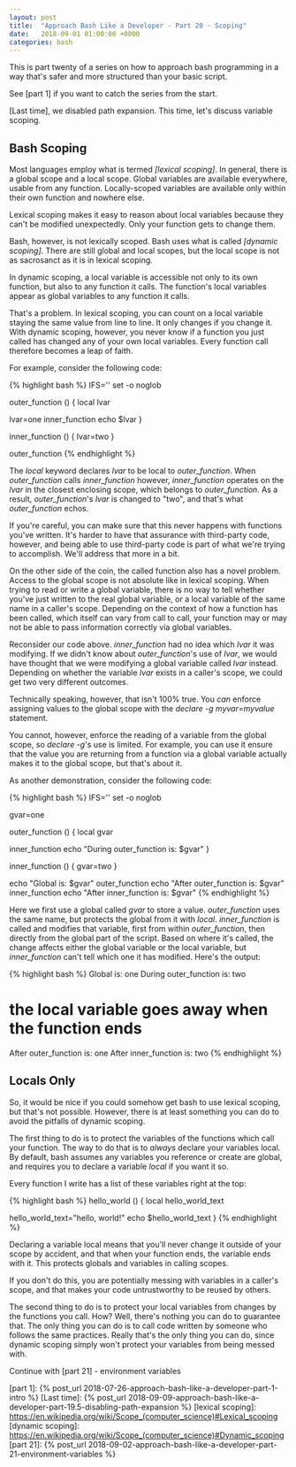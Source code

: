 ```yaml
---
layout: post
title:  "Approach Bash Like a Developer - Part 20 - Scoping"
date:   2018-09-01 01:00:00 +0000
categories: bash
---
```


This is part twenty of a series on how to approach bash programming in a
way that's safer and more structured than your basic script.

See [part 1] if you want to catch the series from the start.

[Last time], we disabled path expansion.  This time, let's discuss
variable scoping.

Bash Scoping
------------

Most languages employ what is termed *[lexical scoping]*.  In general,
there is a global scope and a local scope.  Global variables are
available everywhere, usable from any function.  Locally-scoped
variables are available only within their own function and nowhere else.

Lexical scoping makes it easy to reason about local variables because
they can't be modified unexpectedly.  Only your function gets to change
them.

Bash, however, is not lexically scoped.  Bash uses what is called
*[dynamic scoping]*.  There are still global and local scopes, but the
local scope is not as sacrosanct as it is in lexical scoping.

In dynamic scoping, a local variable is accessible not only to its own
function, but also to any function it calls.  The function's local
variables appear as global variables to any function it calls.

That's a problem.  In lexical scoping, you can count on a local variable
staying the same value from line to line.  It only changes if you change
it.  With dynamic scoping, however, you never know if a function you
just called has changed any of your own local variables.  Every function
call therefore becomes a leap of faith.

For example, consider the following code:

{% highlight bash %}
IFS=''
set -o noglob

outer_function () {
  local lvar

  lvar=one
  inner_function
  echo $lvar
}

inner_function () {
  lvar=two
}

outer_function
{% endhighlight %}

The *local* keyword declares *lvar* to be local to *outer_function*.
When *outer_function* calls *inner_function* however, *inner_function*
operates on the *lvar* in the closest enclosing scope, which belongs to
*outer_function*.  As a result, *outer_function*'s *lvar* is changed to
"two", and that's what *outer_function* echos.

If you're careful, you can make sure that this never happens with
functions you've written.  It's harder to have that assurance with
third-party code, however, and being able to use third-party code is
part of what we're trying to accomplish.  We'll address that more in a
bit.

On the other side of the coin, the called function also has a novel
problem.  Access to the global scope is not absolute like in lexical
scoping.  When trying to read or write a global variable, there is no
way to tell whether you've just written to the real global variable, or
a local variable of the same name in a caller's scope.  Depending on the
context of how a function has been called, which itself can vary from
call to call, your function may or may not be able to pass information
correctly via global variables.

Reconsider our code above.  *inner_function* had no idea which *lvar* it
was modifying.  If we didn't know about *outer_function*'s use of
*lvar*, we would have thought that we were modifying a global variable
called *lvar* instead.  Depending on whether the variable *lvar* exists
in a caller's scope, we could get two very different outcomes.

Technically speaking, however, that isn't 100% true.  You *can* enforce
assigning values to the global scope with the *declare -g myvar=myvalue*
statement.

You cannot, however, enforce the reading of a variable from the global
scope, so *declare -g*'s use is limited.  For example, you can use it
ensure that the value you are returning from a function via a global
variable actually makes it to the global scope, but that's about it.

As another demonstration, consider the following code:

{% highlight bash %}
IFS=''
set -o noglob

gvar=one

outer_function () {
  local gvar

  inner_function
  echo "During outer_function is: $gvar"
}

inner_function () {
  gvar=two
}

echo "Global is: $gvar"
outer_function
echo "After outer_function is: $gvar"
inner_function
echo "After inner_function is: $gvar"
{% endhighlight %}

Here we first use a global called *gvar* to store a value.
*outer_function* uses the same name, but protects the global from it
with *local*.  *inner_function* is called and modifies that variable,
first from within *outer_function*, then directly from the global part
of the script.  Based on where it's called, the change affects either
the global variable or the local variable, but *inner_function* can't
tell which one it has modified.  Here's the output:

{% highlight bash %}
Global is: one
During outer_function is: two
# the local variable goes away when the function ends
After outer_function is: one
After inner_function is: two
{% endhighlight %}

Locals Only
-----------

So, it would be nice if you could somehow get bash to use lexical
scoping, but that's not possible.  However, there is at least something
you can do to avoid the pitfalls of dynamic scoping.

The first thing to do is to protect the variables of the functions which
call your function.  The way to do that is to *always* declare your
variables local.  By default, bash assumes any variables you reference
or create are global, and requires you to declare a variable *local* if
you want it so.

Every function I write has a list of these variables right at the top:

{% highlight bash %}
hello_world () {
  local hello_world_text

  hello_world_text="hello, world!"
  echo $hello_world_text
}
{% endhighlight %}

Declaring a variable local means that you'll never change it outside of
your scope by accident, and that when your function ends, the variable
ends with it.  This protects globals and variables in calling scopes.

If you don't do this, you are potentially messing with variables in a
caller's scope, and that makes your code untrustworthy to be reused by
others.

The second thing to do is to protect your local variables from changes
by the functions you call.  How?  Well, there's nothing you can do to
guarantee that.  The only thing you can do is to call code written by
someone who follows the same practices.  Really that's the only thing
you can do, since dynamic scoping simply won't protect your variables
from being messed with.

Continue with [part 21] - environment variables

  [part 1]:       {% post_url 2018-07-26-approach-bash-like-a-developer-part-1-intro                      %}
  [Last time]:    {% post_url 2018-09-09-approach-bash-like-a-developer-part-19.5-disabling-path-expansion  %}
  [lexical scoping]: https://en.wikipedia.org/wiki/Scope_(computer_science)#Lexical_scoping
  [dynamic scoping]: https://en.wikipedia.org/wiki/Scope_(computer_science)#Dynamic_scoping
  [part 21]:      {% post_url 2018-09-02-approach-bash-like-a-developer-part-21-environment-variables     %}

